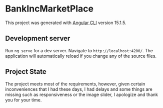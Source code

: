 # BankIncMarketPlace

This project was generated with [Angular CLI](https://github.com/angular/angular-cli) version 15.1.5.

## Development server

Run `ng serve` for a dev server. Navigate to `http://localhost:4200/`. The application will automatically reload if you change any of the source files.

## Project State

The project meets most of the requirements, however, given certain inconveniences that I had these days, I had delays and some things are missing such as responsiveness or the image slider, I apologize and thank you for your time.
